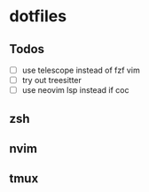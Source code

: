 # dotfiles

## Todos

- [ ] use telescope instead of fzf vim
- [ ] try out treesitter
- [ ] use neovim lsp instead if coc

## zsh

## nvim

## tmux

